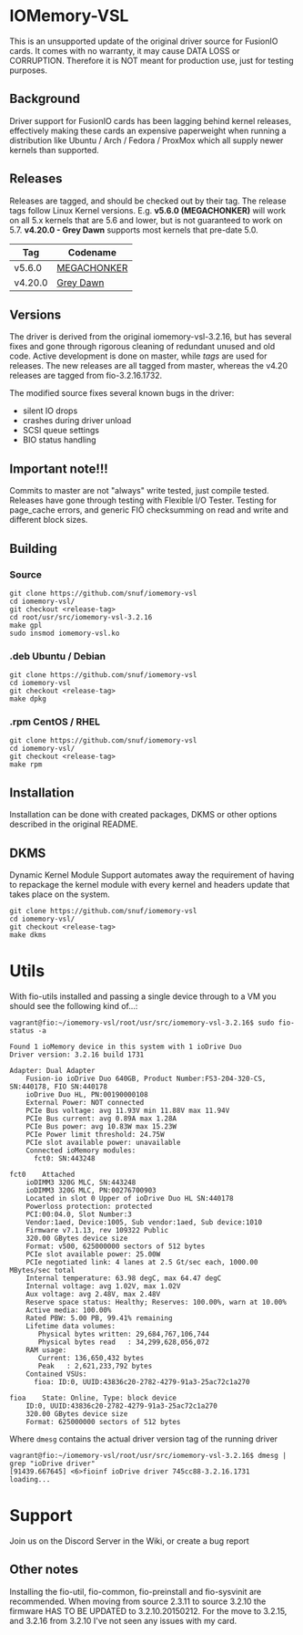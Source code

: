# IOMemory-VSL
This is an unsupported update of the original driver source for FusionIO
cards. It comes with no warranty, it may cause DATA LOSS or CORRUPTION.
Therefore it is NOT meant for production use, just for testing purposes.

## Background
Driver support for FusionIO cards has been lagging behind kernel releases, effectively making these cards an expensive paperweight when running a distribution like Ubuntu / Arch / Fedora / ProxMox which all supply newer kernels than supported.

## Releases
Releases are tagged, and should be checked out by their tag. The release tags follow Linux Kernel versions. E.g. **v5.6.0 (MEGACHONKER)** will work on all 5.x kernels that are 5.6 and lower, but is not guaranteed to work on 5.7. **v4.20.0 - Grey Dawn** supports most kernels that pre-date 5.0.

| Tag | Codename |
| --- | --- |
| v5.6.0 | [MEGACHONKER](https://www.reddit.com/r/Chonkers/) |
| v4.20.0 | [Grey Dawn](https://southpark.cc.com/clips/154175/crazy-old-drivers) |

## Versions
The driver is derived from the original iomemory-vsl-3.2.16, but has several fixes and gone through rigorous cleaning of redundant unused and old code. Active development is done on master, while *tags* are used for releases. The new releases are all tagged from master, whereas the v4.20 releases are tagged from fio-3.2.16.1732.

The modified source fixes several known bugs in the driver:
- silent IO drops
- crashes during driver unload
- SCSI queue settings
- BIO status handling

## Important note!!!
Commits to master are not "always" write tested, just compile tested. Releases have gone through testing with Flexible I/O Tester. Testing for page_cache errors, and generic FIO checksumming on read and write and different block sizes.

## Building
### Source
```
git clone https://github.com/snuf/iomemory-vsl
cd iomemory-vsl/
git checkout <release-tag>
cd root/usr/src/iomemory-vsl-3.2.16
make gpl
sudo insmod iomemory-vsl.ko
```
### .deb Ubuntu / Debian
```
git clone https://github.com/snuf/iomemory-vsl
cd iomemory-vsl
git checkout <release-tag>
make dpkg
```

### .rpm CentOS / RHEL
```
git clone https://github.com/snuf/iomemory-vsl
cd iomemory-vsl/
git checkout <release-tag>
make rpm
```

## Installation
Installation can be done with created packages, DKMS or other options described in the original README.


## DKMS
Dynamic Kernel Module Support automates away the requirement of having to repackage the kernel module with every kernel and headers update that takes place on the system.
```
git clone https://github.com/snuf/iomemory-vsl
cd iomemory-vsl/
git checkout <release-tag>
make dkms
```

# Utils
With fio-utils installed and passing a single device through to a VM  you should see the following kind of...:
```
vagrant@fio:~/iomemory-vsl/root/usr/src/iomemory-vsl-3.2.16$ sudo fio-status -a

Found 1 ioMemory device in this system with 1 ioDrive Duo
Driver version: 3.2.16 build 1731

Adapter: Dual Adapter
	Fusion-io ioDrive Duo 640GB, Product Number:FS3-204-320-CS, SN:440178, FIO SN:440178
	ioDrive Duo HL, PN:00190000108
	External Power: NOT connected
	PCIe Bus voltage: avg 11.93V min 11.88V max 11.94V
	PCIe Bus current: avg 0.89A max 1.28A
	PCIe Bus power: avg 10.83W max 15.23W
	PCIe Power limit threshold: 24.75W
	PCIe slot available power: unavailable
	Connected ioMemory modules:
	  fct0:	SN:443248

fct0	Attached
	ioDIMM3 320G MLC, SN:443248
	ioDIMM3 320G MLC, PN:00276700903
	Located in slot 0 Upper of ioDrive Duo HL SN:440178
	Powerloss protection: protected
	PCI:00:04.0, Slot Number:3
	Vendor:1aed, Device:1005, Sub vendor:1aed, Sub device:1010
	Firmware v7.1.13, rev 109322 Public
	320.00 GBytes device size
	Format: v500, 625000000 sectors of 512 bytes
	PCIe slot available power: 25.00W
	PCIe negotiated link: 4 lanes at 2.5 Gt/sec each, 1000.00 MBytes/sec total
	Internal temperature: 63.98 degC, max 64.47 degC
	Internal voltage: avg 1.02V, max 1.02V
	Aux voltage: avg 2.48V, max 2.48V
	Reserve space status: Healthy; Reserves: 100.00%, warn at 10.00%
	Active media: 100.00%
	Rated PBW: 5.00 PB, 99.41% remaining
	Lifetime data volumes:
	   Physical bytes written: 29,684,767,106,744
	   Physical bytes read   : 34,299,628,056,072
	RAM usage:
	   Current: 136,650,432 bytes
	   Peak   : 2,621,233,792 bytes
	Contained VSUs:
	  fioa:	ID:0, UUID:43836c20-2782-4279-91a3-25ac72c1a270

fioa	State: Online, Type: block device
	ID:0, UUID:43836c20-2782-4279-91a3-25ac72c1a270
	320.00 GBytes device size
	Format: 625000000 sectors of 512 bytes
```
Where `dmesg` contains the actual driver version tag of the running driver
```
vagrant@fio:~/iomemory-vsl/root/usr/src/iomemory-vsl-3.2.16$ dmesg | grep "ioDrive driver"
[91439.667645] <6>fioinf ioDrive driver 745cc88-3.2.16.1731                loading...
```

# Support
Join us on the Discord Server in the Wiki, or create a bug report

## Other notes
Installing the fio-util, fio-common, fio-preinstall and fio-sysvinit are
recommended.
When moving from source 2.3.11 to source 3.2.10 the firmware HAS TO BE UPDATED
to 3.2.10.20150212. For the move to 3.2.15, and 3.2.16 from 3.2.10 I've not seen any issues with my card.
